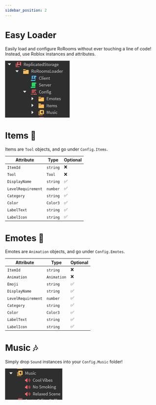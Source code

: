 ```yaml
---
sidebar_position: 2
---
```


# Easy Loader

Easily load and configure RoRooms without ever touching a line of code! Instead, use Roblox instances and attributes.

![alt text](image.png)

# Items 🔧

Items are `Tool` objects, and go under `Config.Items`.

| Attribute          | Type     | Optional |
| ------------------ | -------- | -------- |
| `ItemId`           | `string` | ❌        |
| `Tool`             | `Tool`   | ❌        |
| `DisplayName`      | `string` | ✅        |
| `LevelRequirement` | `number` | ✅        |
| `Category`         | `string` | ✅        |
| `Color`            | `Color3` | ✅        |
| `LabelText`        | `string` | ✅        |
| `LabelIcon`        | `string` | ✅        |

# Emotes 💃

Emotes are `Animation` objects, and go under `Config.Emotes`.

| Attribute          | Type        | Optional |
| ------------------ | ----------- | -------- |
| `ItemId`           | `string`    | ❌        |
| `Animation`        | `Animation` | ❌        |
| `Emoji`            | `string`    | ✅        |
| `DisplayName`      | `string`    | ✅        |
| `LevelRequirement` | `number`    | ✅        |
| `Category`         | `string`    | ✅        |
| `Color`            | `Color3`    | ✅        |
| `LabelText`        | `string`    | ✅        |
| `LabelIcon`        | `string`    | ✅        |

# Music 🎶

Simply drop `Sound` instances into your `Config.Music` folder!

![alt text](image-1.png)